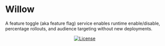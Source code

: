 # Willow
A feature toggle (aka feature flag) service enables runtime enable/disable, percentage rollouts, and audience targeting without new deployments.

<p align="center">
<a href="./LICENSE"><img src="https://img.shields.io/badge/license-apache_2.0-orange" alt="License"></a>
</p>